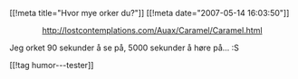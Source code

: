 [[!meta  title="Hvor mye orker du?"]]
[[!meta  date="2007-05-14 16:03:50"]]
<div align="center"><a href="http://lostcontemplations.com/Auax/Caramel/Caramel.html">http://lostcontemplations.com/Auax/Caramel/Caramel.html</a></div>

Jeg orket 90 sekunder å se på, 5000 sekunder å høre på... :S

[[!tag  humor---tester]]